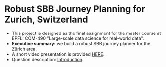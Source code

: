 # Robust SBB Journey Planning for Zurich, Switzerland
- This project is designed as the final assignment for the master course at EPFL: COM-490 "Large-scale data science for real-world data".
- **Executive summary:** we build a robust SBB journey planner for the Zürich area.
- A short video presentation is provided [HERE](https://www.youtube.com/watch?v=-5D6Pfyx6L0).
- Question description: [Introduction](Background%20Intro.md).
